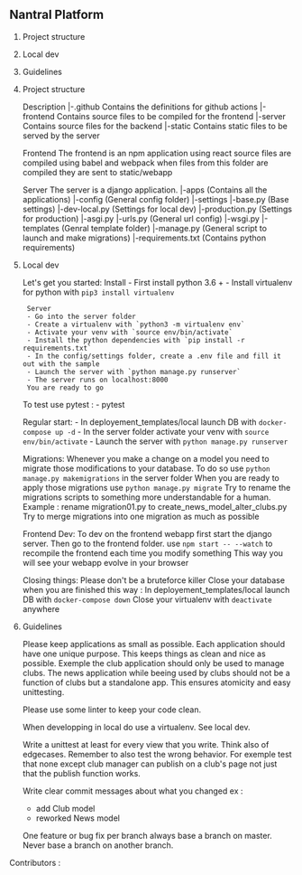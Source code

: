 ## Nantral Platform

1. Project structure
2. Local dev
3. Guidelines

1. Project structure

    Description
        |-.github 
            Contains the definitions for github actions
        |-frontend
            Contains source files to be compiled for the frontend
        |-server
            Contains source files for the backend
        |-static
            Contains static files to be served by the server

    Frontend
        The frontend is an npm application using react
        source files are compiled using babel and webpack
        when files from this folder are compiled they are sent
        to static/webapp
    
    Server
        The server is a django application.
        |-apps (Contains all the applications)
        |-config (General config folder)
            |-settings
                |-base.py (Base settings)
                |-dev-local.py (Settings for local dev)
                |-production.py (Settings for production)
            |-asgi.py
            |-urls.py (General url config)
            |-wsgi.py
        |-templates (Genral template folder)
        |-manage.py (General script to launch and make migrations)
        |-requirements.txt (Contains python requirements)

2. Local dev

    Let's get you started:
        Install
        - First install python 3.6 +
        - Install virtualenv for python with `pip3 install virtualenv`

        Server
        - Go into the server folder
        - Create a virtualenv with `python3 -m virtualenv env`
        - Activate your venv with `source env/bin/activate`
        - Install the python dependencies with `pip install -r requirements.txt`
        - In the config/settings folder, create a .env file and fill it out with the sample
        - Launch the server with `python manage.py runserver`
        - The server runs on localhost:8000
        You are ready to go
    
    To test use pytest :
        - pytest
    
    Regular start:
        - In deployement_templates/local launch DB with `docker-compose up -d`
        - In the server folder activate your venv with `source env/bin/activate`
        - Launch the server with `python manage.py runserver`

    Migrations:
        Whenever you make a change on a model you need to migrate those modifications
        to your database.
        To do so use `python manage.py makemigrations` in the server folder
        When you are ready to apply those migrations use `python manage.py migrate`
        Try to rename the migrations scripts to something more understandable for a human.
        Example : rename migration01.py to create_news_model_alter_clubs.py
        Try to merge migrations into one migration as much as possible
    
    Frontend Dev:
        To dev on the frontend webapp first start the django server.
        Then go to the frontend folder.
        use `npm start -- --watch` to recompile the frontend each time you modify something
        This way you will see your webapp evolve in your browser

    Closing things:
        Please don't be a bruteforce killer
        Close your database when you are finished this way :
        In deployement_templates/local launch DB with `docker-compose down`
        Close your virtualenv with `deactivate` anywhere

3. Guidelines

    Please keep applications as small as possible.
    Each application should have one unique purpose.
    This keeps things as clean and nice as possible.
    Exemple the club application should only be used to
    manage clubs. The news application while beeing used
    by clubs should not be a function of clubs but a standalone
    app.  This ensures atomicity and easy unittesting.

    Please use some linter to keep your code clean.

    When developping in local do use a virtualenv. See local dev.

    Write a unittest at least for every view that you write. Think also of edgecases.
    Remember to also test the wrong behavior. For exemple test that none except 
    club manager can publish on a club's page not just that the publish function works.

    Write clear commit messages about what you changed ex :
    + add Club model
    + reworked News model

    One feature or bug fix per branch always base a branch on master.
    Never base a branch on another branch.


Contributors :
    


